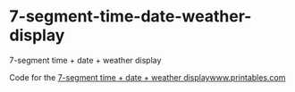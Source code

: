 # 7-segment-time-date-weather-display

7-segment time + date + weather display

Code for the <a href="https://www.printables.com/de/model/507876-multi-7-segment-display-clock">7-segment time + date + weather display<a href="https://www.printables.com">www.printables.com</a>

